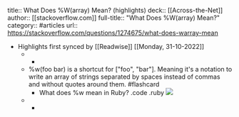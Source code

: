 title:: What Does %W(array) Mean? (highlights)
deck:: [[Across-the-Net]]
author:: [[stackoverflow.com]]
full-title:: "What Does %W(array) Mean?"
category:: #articles
url:: https://stackoverflow.com/questions/1274675/what-does-warray-mean

- Highlights first synced by [[Readwise]] [[Monday, 31-10-2022]]
	- -
	- %w(foo bar) is a shortcut for ["foo", "bar"]. Meaning it's a notation to write an array of strings separated by spaces instead of commas and without quotes around them. #flashcard
		- What does %w mean in Ruby? .code .ruby
		  ![](https://picsum.photos/200)
	- -